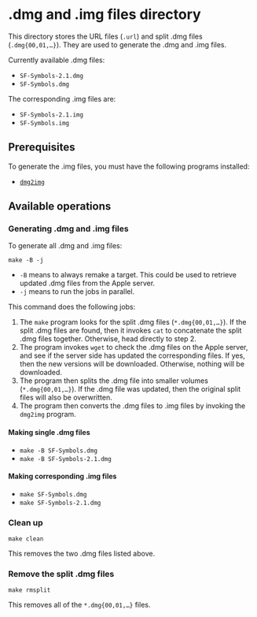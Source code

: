 # .dmg and .img files directory
This directory stores the URL files (`.url`) and split .dmg files (`.dmg{00,01,…}`). They are used to generate the .dmg and .img files.

Currently available .dmg files:
* `SF-Symbols-2.1.dmg`
* `SF-Symbols.dmg`

The corresponding .img files are:
* `SF-Symbols-2.1.img`
* `SF-Symbols.img`

## Prerequisites
To generate the .img files, you must have the following programs installed:
* [`dmg2img`](http://vu1tur.eu.org/tools/)


## Available operations

### Generating .dmg and .img files
To generate all .dmg and .img files:
```shell
make -B -j
```
* `-B` means to always remake a target. This could be used to retrieve updated .dmg files from the Apple server.
* `-j` means to run the jobs in parallel.

This command does the following jobs:
1. The `make` program looks for the split .dmg files (`*.dmg{00,01,…}`). If the split .dmg files are found, then it invokes `cat` to concatenate the split .dmg files together. Otherwise, head directly to step 2.
2. The program invokes `wget` to check the .dmg files on the Apple server, and see if the server side has updated the corresponding files. If yes, then the new versions will be downloaded. Otherwise, nothing will be downloaded.
3. The program then splits the .dmg file into smaller volumes (`*.dmg{00,01,…}`). If the .dmg file was updated, then the original split files will also be overwritten.
4. The program then converts the .dmg files to .img files by invoking the `dmg2img` program.

#### Making single .dmg files
* `make -B SF-Symbols.dmg`
* `make -B SF-Symbols-2.1.dmg`

#### Making corresponding .img files
* `make SF-Symbols.dmg`
* `make SF-Symbols-2.1.dmg`

### Clean up
```shell
make clean
```
This removes the two .dmg files listed above.

### Remove the split .dmg files
```shell
make rmsplit
```
This removes all of the `*.dmg{00,01,…}` files.